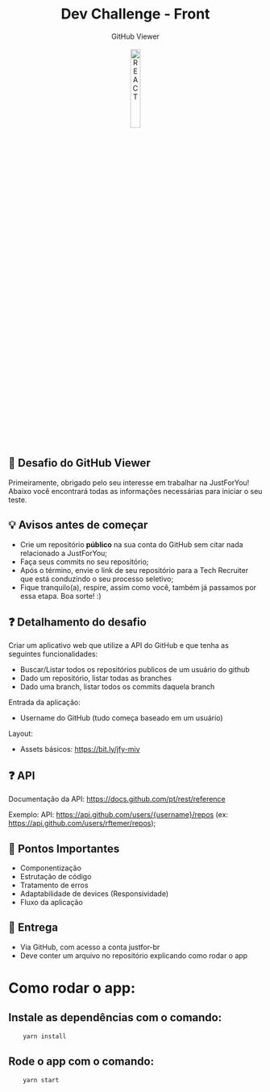 <div align="center">
  <h1>Dev Challenge - Front</h1>
</div>

<div align="center">
    GitHub Viewer
</div>

<br>

<div align="center">
  <img src="https://reactjs.org/logo-og.png" alt="REACT"  style="width:20%; height:20%"/>
</div>

## 🔰 Desafio do GitHub Viewer

Primeiramente, obrigado pelo seu interesse em trabalhar na JustForYou! Abaixo você encontrará todas as informações necessárias para iniciar o seu teste.

## 💡 Avisos antes de começar

- Crie um repositório **público** na sua conta do GitHub sem citar nada relacionado a JustForYou;
- Faça seus commits no seu repositório;
- Após o término, envie o link de seu repositório para a Tech Recruiter que está conduzindo o seu processo seletivo;
- Fique tranquilo(a), respire, assim como você, também já passamos por essa etapa. Boa sorte! :)

## ❓ Detalhamento do desafio

Criar um aplicativo web que utilize a API do GitHub e que tenha as seguintes funcionalidades:

- Buscar/Listar todos os repositórios publicos de um usuário do github
- Dado um repositório, listar todas as branches
- Dado uma branch, listar todos os commits daquela branch

Entrada da aplicação:

- Username do GitHub (tudo começa baseado em um usuário)

Layout:

- Assets básicos: https://bit.ly/jfy-miv

## ❓ API

Documentação da API: https://docs.github.com/pt/rest/reference

Exemplo:
API: https://api.github.com/users/{username}/repos
(ex: https://api.github.com/users/rftemer/repos);

## 📝 Pontos Importantes

- Componentização
- Estrutação de código
- Tratamento de erros
- Adaptabilidade de devices (Responsividade)
- Fluxo da aplicação

## 📝 Entrega

- Via GitHub, com acesso a conta justfor-br
- Deve conter um arquivo no repositório explicando como rodar o app

# Como rodar o app:

## Instale as dependências com o comando:

```bash
    yarn install
```

## Rode o app com o comando:

```bash
    yarn start
```
